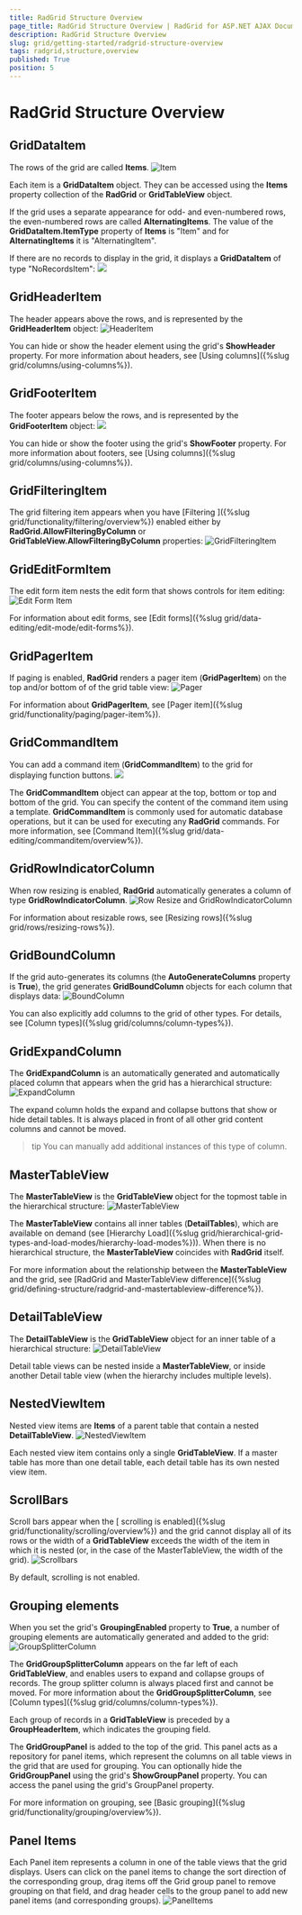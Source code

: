 ```yaml
---
title: RadGrid Structure Overview
page_title: RadGrid Structure Overview | RadGrid for ASP.NET AJAX Documentation
description: RadGrid Structure Overview
slug: grid/getting-started/radgrid-structure-overview
tags: radgrid,structure,overview
published: True
position: 5
---
```


# RadGrid Structure Overview



## GridDataItem

The rows of the grid are called **Items**.
![Item](images/grd_Item.png)

Each item is a **GridDataItem** object. They can be accessed using the **Items** property collection of the **RadGrid** or **GridTableView** object.

If the grid uses a separate appearance for odd- and even-numbered rows, the even-numbered rows are called **AlternatingItems**. The value of the **GridDataItem.ItemType** property of **Items** is "Item" and for **AlternatingItems** it is "AlternatingItem".

If there are no records to display in the grid, it displays a **GridDataItem** of type "NoRecordsItem":
![](images/grd_NoRecordsItem.png)

## GridHeaderItem

The header appears above the rows, and is represented by the **GridHeaderItem** object:
![HeaderItem](images/grd_headerItem.png)

You can hide or show the header element using the grid's **ShowHeader** property. For more information about headers, see [Using columns]({%slug grid/columns/using-columns%}).

## GridFooterItem

The footer appears below the rows, and is represented by the **GridFooterItem** object:
![](images/grd_Footer.png)

You can hide or show the footer using the grid's **ShowFooter** property. For more information about footers, see [Using columns]({%slug grid/columns/using-columns%}).

## GridFilteringItem

The grid filtering item appears when you have [Filtering ]({%slug grid/functionality/filtering/overview%}) enabled either by **RadGrid.AllowFilteringByColumn** or **GridTableView.AllowFilteringByColumn** properties:
![GridFilteringItem](images/grd_FilteringItem.png)

## GridEditFormItem

The edit form item nests the edit form that shows controls for item editing:
![Edit Form Item](images/grd_customEditors_markedup.png)

For information about edit forms, see [Edit forms]({%slug grid/data-editing/edit-mode/edit-forms%}).

## GridPagerItem

If paging is enabled, **RadGrid** renders a pager item (**GridPagerItem**) on the top and/or bottom of of the grid table view:
![Pager](images/grd_Pager.png)

For information about **GridPagerItem**, see [Pager item]({%slug grid/functionality/paging/pager-item%}).

## GridCommandItem

You can add a command item (**GridCommandItem**) to the grid for displaying function buttons.
![](images/grd_CommandItemTemplate_markedup2.png)

The **GridCommandItem** object can appear at the top, bottom or top and bottom of the grid. You can specify the content of the command item using a template. **GridCommandItem** is commonly used for automatic database operations, but it can be used for executing any **RadGrid** commands. For more information, see [Command Item]({%slug grid/data-editing/commanditem/overview%}).

## GridRowIndicatorColumn

When row resizing is enabled, **RadGrid** automatically generates a column of type **GridRowIndicatorColumn**.
![Row Resize and GridRowIndicatorColumn](images/grd_RowIndicatorColumn.png)

For information about resizable rows, see [Resizing rows]({%slug grid/rows/resizing-rows%}).

## GridBoundColumn

If the grid auto-generates its columns (the **AutoGenerateColumns** property is **True**), the grid generates **GridBoundColumn** objects for each column that displays data:
![BoundColumn](images/grd_BoundColumn.png)

You can also explicitly add columns to the grid of other types. For details, see [Column types]({%slug grid/columns/column-types%}).

## GridExpandColumn

The **GridExpandColumn** is an automatically generated and automatically placed column that appears when the grid has a hierarchical structure:
![ExpandColumn](images/grd_ExpandColumn.png)

The expand column holds the expand and collapse buttons that show or hide detail tables. It is always placed in front of all other grid content columns and cannot be moved.

>tip You can manually add additional instances of this type of column.
>


## MasterTableView

The **MasterTableView** is the **GridTableView** object for the topmost table in the hierarchical structure:
![MasterTableView](images/grd_MasterTableView.png)

The **MasterTableView** contains all inner tables (**DetailTables**), which are available on demand (see [Hierarchy Load]({%slug grid/hierarchical-grid-types-and-load-modes/hierarchy-load-modes%})). When there is no hierarchical structure, the **MasterTableView** coincides with **RadGrid** itself.

For more information about the relationship between the **MasterTableView** and the grid, see [RadGrid and MasterTableView difference]({%slug grid/defining-structure/radgrid-and-mastertableview-difference%}).

## DetailTableView

The **DetailTableView** is the **GridTableView** object for an inner table of a hierarchical structure:
![DetailTableView](images/grd_DetailTableView.png)

Detail table views can be nested inside a **MasterTableView**, or inside another Detail table view (when the hierarchy includes multiple levels).

## NestedViewItem

Nested view items are **Items** of a parent table that contain a nested **DetailTableView**.
![NestedViewItem](images/grd_NestedView.png)

Each nested view item contains only a single **GridTableView**. If a master table has more than one detail table, each detail table has its own nested view item.

## ScrollBars

Scroll bars appear when the [ scrolling is enabled]({%slug grid/functionality/scrolling/overview%}) and the grid cannot display all of its rows or the width of a **GridTableView** exceeds the width of the item in which it is nested (or, in the case of the MasterTableView, the width of the grid).
![Scrollbars](images/grd_Scrollbars.png)

By default, scrolling is not enabled.

## Grouping elements

When you set the grid's **GroupingEnabled** property to **True**, a number of grouping elements are automatically generated and added to the grid:
![GroupSplitterColumn](images/grdGroupingElements.png)

The **GridGroupSplitterColumn** appears on the far left of each **GridTableView**, and enables users to expand and collapse groups of records. The group splitter column is always placed first and cannot be moved. For more information about the **GridGroupSplitterColumn**, see [Column types]({%slug grid/columns/column-types%}).

Each group of records in a **GridTableView** is preceded by a **GroupHeaderItem**, which indicates the grouping field.

The **GridGroupPanel** is added to the top of the grid. This panel acts as a repository for panel items, which represent the columns on all table views in the grid that are used for grouping. You can optionally hide the **GridGroupPanel** using the grid's **ShowGroupPanel** property. You can access the panel using the grid's GroupPanel property.

For more information on grouping, see [Basic grouping]({%slug grid/functionality/grouping/overview%}).

## Panel Items

Each Panel item represents a column in one of the table views that the grid displays. Users can click on the panel items to change the sort direction of the corresponding group, drag items off the Grid group panel to remove grouping on that field, and drag header cells to the group panel to add new panel items (and corresponding groups).
![PanelItems](images/grd_panelitems.png)

